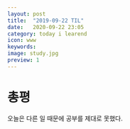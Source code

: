 ```yaml
---
layout: post
title:  "2019-09-22 TIL"
date:   2020-09-22 23:05
category: today i learend
icon: www
keywords: 
image: study.jpg
preview: 1
---
```



# 총평

오늘은 다른 일 때문에 공부를 제대로 못했다.